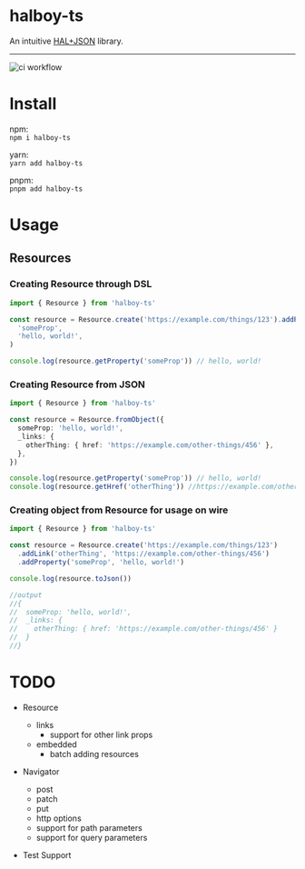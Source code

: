 # halboy-ts

An intuitive [HAL+JSON](https://datatracker.ietf.org/doc/html/draft-kelly-json-hal-11) library.

---

![ci workflow](https://github.com/JDurstberger/halboy-ts/actions/workflows/ci.yml/badge.svg)

# Install

npm:<br/> `npm i halboy-ts`

yarn:<br/> `yarn add halboy-ts`

pnpm:<br/> `pnpm add halboy-ts`

# Usage

## Resources

### Creating Resource through DSL

```ts
import { Resource } from 'halboy-ts'

const resource = Resource.create('https://example.com/things/123').addProperty(
  'someProp',
  'hello, world!',
)

console.log(resource.getProperty('someProp')) // hello, world!
```

### Creating Resource from JSON

```ts
import { Resource } from 'halboy-ts'

const resource = Resource.fromObject({
  someProp: 'hello, world!',
  _links: {
    otherThing: { href: 'https://example.com/other-things/456' },
  },
})

console.log(resource.getProperty('someProp')) // hello, world!
console.log(resource.getHref('otherThing')) //https://example.com/other-things/456
```

### Creating object from Resource for usage on wire

```ts
import { Resource } from 'halboy-ts'

const resource = Resource.create('https://example.com/things/123')
  .addLink('otherThing', 'https://example.com/other-things/456')
  .addProperty('someProp', 'hello, world!')

console.log(resource.toJson())

//output
//{
//  someProp: 'hello, world!',
//  _links: {
//    otherThing: { href: 'https://example.com/other-things/456' }
//  }
//}
```

# TODO

- Resource
  - links
    - support for other link props
  - embedded
    - batch adding resources

- Navigator
  - post
  - patch
  - put
  - http options
  - support for path parameters
  - support for query parameters

- Test Support
